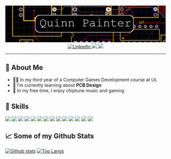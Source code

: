 <p align="center">
  <img src="banner.png" width=600 /> 
  <br />
  <a href="https://linkedin.com/in/quinnpainter/">
    <img src="https://img.shields.io/badge/-quinnpainter-0072b1?style=flat&logo=Linkedin&logoColor=white&link=https://linkedin.com/in/quinnpainter/" alt="LinkedIn" />
  </a>
  <a href="mailto:quinn@geekymonkey.com">
    <img src="https://img.shields.io/badge/-quinn@geekymonkey.com-c14438?style=flat&logo=Gmail&logoColor=white&link=mailto:quinn@geekymonkey.com" />
  </a>
  <a href="https://github.com/QuinnPainter">
    <img src="https://img.shields.io/badge/-QuinnPainter-grey?style=flat&logo=github&logoColor=white&link=https://github.com/QuinnPainter" />
  </a>
</p>

-------
## 💬 About Me
- 👨‍🎓 In my third year of a Computer Games Development course at UL
- 🌱 I’m currently learning about **PCB Design**
- 🎵 In my free time, I enjoy chiptune music and gaming

## 🔧 Skills
![](https://img.shields.io/badge/Code-Python-informational?style=flat&logo=python&logoColor=white&color=blue)
![](https://img.shields.io/badge/Code-C++-informational?style=flat&logo=c%2B%2B&logoColor=white&color=blue)
![](https://img.shields.io/badge/Code-C-informational?style=flat&logo=c&logoColor=white&color=blue)
![](https://img.shields.io/badge/Code-Java-informational?style=flat&logo=java&logoColor=white&color=blue)
![](https://img.shields.io/badge/Code-C%23-informational?style=flat&logo=c-sharp&logoColor=white&color=blue)
![](https://img.shields.io/badge/Hardware-Arduino-informational?style=flat&logo=arduino&logoColor=white&color=lightblue)
![](https://img.shields.io/badge/Hardware-Raspberry%20Pi-informational?style=flat&logo=raspberry-pi&logoColor=white&color=lightblue)
![](https://img.shields.io/badge/Tools-Unity3D-informational?style=flat&logo=unity&logoColor=white&color=orange)
![](https://img.shields.io/badge/Tools-Visual%20Studio-informational?style=flat&logo=visual-studio&logoColor=white&color=orange)
![](https://img.shields.io/badge/Tools-VS%20Code-informational?style=flat&logo=visual-studio-code&logoColor=white&color=orange)
![](https://img.shields.io/badge/Tools-Git-informational?style=flat&logo=git&logoColor=white&color=orange)
![](https://img.shields.io/badge/Tools-Fusion%20360-informational?style=flat&logo=autodesk&logoColor=white&color=orange)
![](https://img.shields.io/badge/OS-Linux-informational?style=flat&logo=linux&logoColor=white&color=purple)
![](https://img.shields.io/badge/OS-Windows-informational?style=flat&logo=windows&logoColor=white&color=purple)

## 📈 Some of my Github Stats
[![Github stats](https://github-readme-stats.vercel.app/api?username=QuinnPainter&show_icons=true&include_all_commits=true&count_private=true&theme=dark)](https://github.com/anuraghazra/github-readme-stats)
[![Top Langs](https://github-readme-stats.vercel.app/api/top-langs/?username=QuinnPainter&layout=compact&theme=dark)](https://github.com/anuraghazra/github-readme-stats)

<!--
**QuinnPainter/QuinnPainter** is a ✨ _special_ ✨ repository because its `README.md` (this file) appears on your GitHub profile.

Here are some ideas to get you started:

- 🔭 I’m currently working on ...
- 🌱 I’m currently learning ...
- 👯 I’m looking to collaborate on ...
- 🤔 I’m looking for help with ...
- 💬 Ask me about ...
- 📫 How to reach me: ...
- 😄 Pronouns: ...
- ⚡ Fun fact: ...
-->
